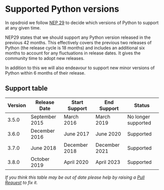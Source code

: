 # Supported Python versions

In opsdroid we follow [NEP 29](https://numpy.org/neps/nep-0029-deprecation_policy.html) to decide which versions of Python to support at any given time.

NEP29 states that we should support any Python version released in the previous 42 months. This effectively covers the previous two releases of Python (the release cycle is 18 months) and includes an additional six months to account for any fluctuations in release dates. It gives the community time to adopt new releases.

In addition to this we will also endeavour to support new minor versions of Python within 6 months of their release.

## Support table

| Version | Release Date   | Start Support | End Support   | Status              |
|---------|----------------|---------------|---------------|---------------------|
| 3.5.0   | September 2015 | March 2016    | March 2019    | No longer supported |
| 3.6.0   | December 2016  | June 2017     | June 2020     | Supported           |
| 3.7.0   | June 2018      | December 2018 | December 2021 | Supported           |
| 3.8.0   | October 2019   | April 2020    | April 2023    | Supported           |

_If you think this table may be out of date please help by raising a [Pull Request](https://github.com/opsdroid/opsdroid/edit/master/docs/project/supported-python-versions.md) to fix it._
